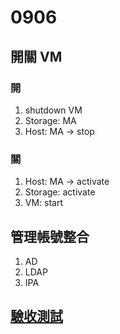 # 0906

## 開關 VM
### 開
1. shutdown VM
2. Storage: MA
3. Host: MA -> stop

### 關
1. Host: MA -> activate
2. Storage: activate
3. VM: start

## 管理帳號整合
1. AD
2. LDAP
3. IPA

## [驗收測試](https://hackmd.io/@esys/SJSV79hQw/%2FZNuC-bduR2elsZHbxDAMWQ)